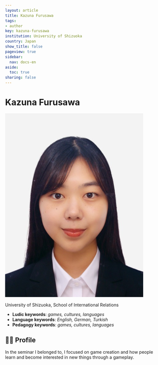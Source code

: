 ```yaml
---
layout: article
title: Kazuna Furusawa
tags:
- author
key: kazuna-furusawa
institution: University of Shizuoka
country: Japan
show_title: false
pageview: true
sidebar:
  nav: docs-en
aside:
  toc: true
sharing: false
---
```


# Kazuna Furusawa

<div class="card">
  <div class="card__image">
    <img class="image" src="/assets/images/kazuna.jpeg"/>
    <div class="overlay overlay--bottom">
      <p>University of Shizuoka, School of International Relations</p>
    </div>
  </div>
</div>

- **Ludic keywords**: *games, cultures, languages*
- **Language keywords**: *English, German, Turkish*
- **Pedagogy keywords**: *games, cultures, languages*

<!--more-->

## 👨‍🏫 Profile

In the seminar I belonged to, I focused on game creation and how people learn and become interested in new things through a gameplay.